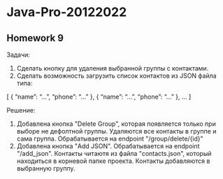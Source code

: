 # Java-Pro-20122022

## Homework 9

Задачи:
1) Сделать кнопку для удаления выбранной группы с контактами.
2)  Сделать возможность загрузить список контактов из JSON файла типа:

[
{
“name”: “…”,
“phone”: “…”
},
{
“name”: “…”,
“phone”: “…”
},
…
]

Решение:
1) Добавлена кнопка "Delete Group", которая появляется только при выборе не дефолтной группы. Удаляются все контакты в группе и сама группа. Обрабатывается на endpoint "/group/delete/{id}"
2) Добавлена кнопка "Add JSON". Обрабатывается на endpoint "/add_json". Контакты читаютя из файла "contacts.json", который находиться в корневой папке проекта. Контакты добавляются в выбранную группу.